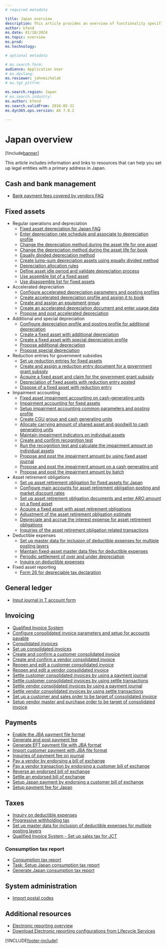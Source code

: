 ```yaml
---
# required metadata

title: Japan overview
description: This article provides an overview of functionality specific to Japan.
author: kfend
ms.date: 01/18/2024
ms.topic: overview
ms.prod: 
ms.technology: 

# optional metadata

# ms.search.form:
audience: Application User
# ms.devlang: 
ms.reviewer: johnmichalak
# ms.tgt_pltfrm: 

ms.search.region: Japan
# ms.search.industry: 
ms.author: kfend
ms.search.validFrom: 2016-05-31
ms.dyn365.ops.version: AX 7.0.1

---
```


# Japan overview

[!include[banner](../../includes/banner.md)]

This article includes information and links to resources that can help you set up legal entities with a primary address in Japan.

## Cash and bank management

- [Bank payment fees covered by vendors FAQ](apac-jpn-bank-payment-fees-vendors.md)

## Fixed assets

- Regular operations and depreciation
  - [Fixed asset depreciation for Japan FAQ](apac-jpn-fixed-asset-depreciation.md)
  - [Enter depreciation rate schedule and associate to depreciation profile](enter-depreciation-rate-schedule.md)
  - [Change the depreciation method during the asset life for one asset](change-depreciation-method-during-asset-life-one-asset.md)
  - [Change the depreciation method during the asset life for book](change-depreciation-method-during-asset-life-book.md)
  - [Equally divided depreciation method](apac-jpn-equally-divided-depreciation-method.md)
  - [Create lump-sum depreciation assets using equally divided method](create-lump-sum-depreciation-assets-equally-divided-method.md)
  - [Depreciation allocation rules](apac-jpn-allocation-rules-fixed-assets.md)
  - [Define asset idle period and validate depreciation process](define-asset-idle-period-validate-depreciation-process.md)
  - [Use assemble list of a fixed asset](use-assemble-list-fixed-asset.md)
  - [Use disassemble list for fixed assets](use-disassemble-list-fixed-assets.md)
- Accelerated depreciation
  - [Configure accelerated depreciation parameters and posting profiles](accelerated-depreciation-posting-profiles.md)
  - [Create accelerated depreciation profile and assign it to book](create-accelerated-depreciation-profile-assign-it-book.md)
  - [Create and assign an equipment group](create-assign-equipment-group.md)
  - [Create an accelerated depreciation document and enter usage data](create-accelerated-depreciation-document-enter-usage-data.md)
  - [Propose and post accelerated depreciation](propose-post-accelerated-depreciation.md)
- Additional and special depreciation
  - [Configure depreciation profile and posting profile for additional depreciation](configure-depreciation-profile-posting.md)
  - [Create a fixed asset with additional depreciation](create-fixed-asset-additional-depreciation.md)
  - [Create a fixed asset with special depreciation profile](create-fixed-asset-special-depreciation-profile.md)
  - [Propose additional depreciation](propose-additional-depreciation.md)
  - [Propose special depreciation](propose-special-depreciation.md)
- Reduction entries for government subsidies
  - [Set up reduction entries for fixed assets](apac-jpn-reduction-entry-fixed-assets.md)
  - [Create and assign a reduction entry document for a government grant subsidy](create-assign-reduction-document.md)
  - [Acquire a fixed asset and claim for the government grant subsidy](acquire-fixed-asset-claim-government-grant-subsidy.md)
  - [Depreciation of fixed assets with reduction entry posted](depreciation-fixed-assets-reduction-entry-posted.md)
  - [Dispose of a fixed asset with reduction entry](dispose-fixed-asset-reduction-entry.md)
- Impairment accounting
  - [Fixed asset impairment accounting on cash-generating units](apac-jpn-impairment-accounting-cash-generating-unit.md)
  - [Impairment accounting for fixed assets](apac-jpn-impairment-accounting-fixed-assets.md)
  - [Setup impairment accounting common parameters and posting profile](impairment-accounting.md)
  - [Create CGU group and cash generating units](create-cgu-group-cash-generating-units.md)
  - [Allocate carrying amount of shared asset and goodwill to cash generating units](allocate-carrying-amount.md)
  - [Maintain impairment indicators on individual assets](maintain-impairment-indicators-individual-assets.md)
  - [Create and confirm recognition test](create-confirm-recognition-test.md)
  - [Run the recognition test and calculate the impairment amount on individual assets](run-recognition-test-calculate.md)
  - [Propose and post the impairment amount by using fixed asset journal](propose-post-impairment-amount-fixed-asset-journal.md)
  - [Propose and post the impairment amount on a cash generating unit](propose-post-impairment-amount-cash-generating-unit.md)
  - [Propose and post the impairment amount by batch](propose-post-impairment-amount-batch.md)
- Asset retirement obligations
  - [Set up asset retirement obligation for fixed assets for Japan](apac-jpn-asset-retirement-obligation-fixed-assets.md)
  - [Configure main accounts for asset retirement obligation posting and market discount rates](configure-main-accounts-asset-retirement.md)
  - [Set up asset retirement obligation documents and enter ARO amount on a fixed asset](set-up-asset-retirement-obligation.md)
  - [Acquire a fixed asset with asset retirement obligations](acquire-fixed-asset-asset-retirement-obligations.md)
  - [Adjustment of the asset retirement obligation estimate](adjustment-asset-retirement-obligation-estimate.md)
  - [Depreciate and accrue the interest expense for asset retirement obligations](depreciate-accrue-interest-expense.md)
  - [Inquiries of the asset retirement obligation related transactions](inquiries-asset-retirement-obligation.md)
- Deductible expenses
  - [Set up master data for inclusion of deductible expenses for multiple posting layers](set-up-master-data-inclusion.md)
  - [Maintain fixed-asset master data files for deductible expenses](maintain-fixed-asset-master-data-files-deductible-expenses.md)
  - [Periodic settlement of over and under depreciation](periodic-settlement-over-under-depreciation.md)
  - [Inquire on deductible expenses](inquiry-deductible-expenses.md)
- Fixed asset reporting
  - [Form 26 for depreciable tax declaration](jp-00027-form-26-depreciable-tax-declaration.md)

## General ledger

- [Input journal in T account form](jp-00005-input-journal-t-account-form-japan.md)

## Invoicing

- [Qualified Invoice System](apac-jpn-qualified-invoice-system.md)
- [Configure consolidated invoice parameters and setup for accounts payable](consolidated-invoice-parameters-setup-accounts-payable.md)
- [Consolidated invoices](apac-jpn-consolidate-invoices.md)
- [Set up consolidated invoices](set-up-consolidated-invoices.md)
- [Create and confirm a customer consolidated invoice](create-confirm-customer-consolidated-invoice.md)
- [Create and confirm a vendor consolidated invoice](create-confirm-vendor-consolidated-invoice.md)
- [Reopen and edit a customer consolidated invoice](reopen-edit-customer-consolidated-invoice.md)
- [Reopen and edit a vendor consolidated invoice](reopen-edit-vendor-consolidated-invoice.md)
- [Settle customer consolidated invoices by using a payment journal](settle-customer-consolidated-invoices-payment-journal.md)
- [Settle customer consolidated invoices by using settle transactions](settle-customer-consolidated-invoices-settle-transactions.md)
- [Settle vendor consolidated invoices by using a payment journal](settle-vendor-consolidated-invoices-payment-journal.md)
- [Settle vendor consolidated invoices by using settle transactions](settle-vendor-consolidated-invoices-settle-transactions.md)
- [Set up a customer and sales order to be target of consolidated invoice](set-up-customer-sales-order-target-consolidated-invoice.md)
- [Setup vendor master and purchase order to be target of consolidated invoice](vendor-master-po.md)

## Payments

- [Enable the JBA payment file format](jba-payment-file-format.md)
- [Generate and post payment fee](post-payment-fee.md)
- [Generate EFT payment file with JBA format](eft-payment-file-jba-format.md)
- [Import customer payment with JBA file format](import-customer-payment-jba-file-format.md)
- [Inquiries of payment fee on journal](inquiries-payment-fee-journal.md)
- [Pay a vendor by endorsing a bill of exchange](apac-jpn-endorse-bill-of-exchange.md)
- [Pay a vendor transaction by endorsing a customer bill of exchange](pay-vendor-transaction.md)
- [Reverse an endorsed bill of exchange](reverse-endorsed-bill-exchange.md)
- [Settle an endorsed bill of exchange](settle-endorsed-bill-exchange.md)
- [Setup Japan payment by endorsing a customer bill of exchange](setup-japan-payment-endorsing-customer-bill-exchange.md)
- [Setup payment fee for Japan](setup-payment-fee-japan.md)

## Taxes

- [Inquiry on deductible expenses](inquiry-deductible-expenses.md)
- [Progressive withholding tax](apac-jpn-progressive-withholding-tax-calculation.md)
- [Set up master data for inclusion of deductible expenses for multiple posting layers](set-up-master-data-inclusion.md)
- [Qualified Invoice System - Set up sales tax for JCT](apac-jpn-qualified-invoice-system.md#set-up-sales-tax-for-jct)

### Consumption tax report

- [Consumption tax report](apac-jpn-consumption-tax-report.md)
- [Task: Setup Japan consumption tax report](setup-japan-consumption-tax-report.md)
- [Generate Japan consumption tax report](japan-consumption-tax-report.md)

## System administration

- [Import postal codes](apac-jpn-import-postal-codes.md) 

## Additional resources

- [Electronic reporting overview](../../../fin-ops-core/dev-itpro/analytics/general-electronic-reporting.md)
- [Download Electronic reporting configurations from Lifecycle Services](../../../fin-ops-core/dev-itpro/analytics/download-electronic-reporting-configuration-lcs.md)

[!INCLUDE[footer-include](../../../includes/footer-banner.md)]
